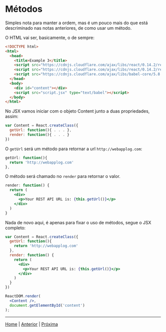 # Métodos

Simples nota para manter a ordem, mas é um pouco mais do que está descriminado
nas notas anteriores, de como usar um método.

O HTML vai ser, basicamente, o de sempre:

```html
<!DOCTYPE html>
<html>
  <head>
    <title>Example 3</title>
    <script src="https://cdnjs.cloudflare.com/ajax/libs/react/0.14.2/react.js"></script>
    <script src="https://cdnjs.cloudflare.com/ajax/libs/react/0.14.2/react-dom.js"></script>
    <script src="https://cdnjs.cloudflare.com/ajax/libs/babel-core/5.8.34/browser.js"></script>
  </head>
  <body>
    <div id="content"></div>
    <script src="script.jsx" type="text/babel"></script>
  </body>
</html>
```

No JSX vamos iniciar com o objeto Content junto a duas propriedades, assim:

```jsx
var Content = React.createClass({
  getUrl: function(){ . . . },
  render: function(){ . . . }
})
```

O `getUrl` será um método para retornar a url `http://webapplog.com`:

```jsx
getUrl: function(){
  return 'http://webapplog.com'
},
```

O método será chamado no `render` para retornar o valor.

```jsx
render: function() {
  return (
    <div>
      <p>Your REST API URL is: {this.getUrl()}</p>
    </div>
  )
}
```

Nada de novo aqui, é apenas para fixar o uso de métodos, segue o JSX completo:

```jsx
var Content = React.createClass({
  getUrl: function(){
    return 'http://webapplog.com'
  },
  render: function() {
    return (
      <div>
        <p>Your REST API URL is: {this.getUrl()}</p>
      </div>
    )
  }
})

ReactDOM.render(
  <Content />,
  document.getElementById('content')
);
```

- - -

[Home](../README.md) | [Anterior](note_3_2.md) | [Próxima](note_3_4)
